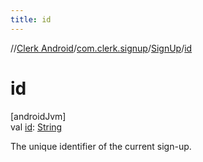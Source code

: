 ```yaml
---
title: id
---
```

//[Clerk Android](../../../index.html)/[com.clerk.signup](../index.html)/[SignUp](index.html)/[id](id.html)



# id



[androidJvm]\
val [id](id.html): [String](https://kotlinlang.org/api/latest/jvm/stdlib/kotlin-stdlib/kotlin/-string/index.html)



The unique identifier of the current sign-up.




